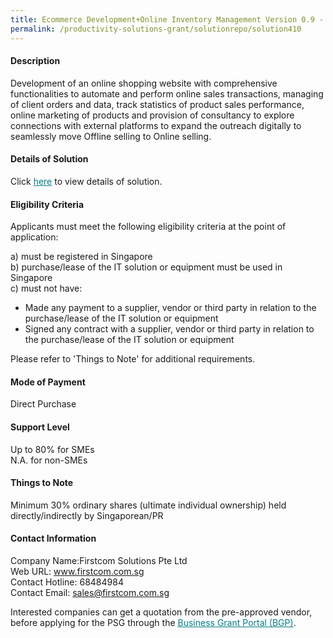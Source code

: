 ```yaml
---
title: Ecommerce Development+Online Inventory Management Version 0.9 - Ecommerce Development & Online Inventory Management (OpenCart/WooCommerce)
permalink: /productivity-solutions-grant/solutionrepo/solution410
---
```


#### Description

Development of an online shopping website with comprehensive functionalities to automate and perform online sales transactions, managing of client orders and data, track statistics of product sales performance, online marketing of products and provision of consultancy to explore connections with external platforms to expand the outreach digitally to seamlessly move Offline selling to Online selling.

#### Details of Solution

Click <a href='https://govassist.gobusiness.gov.sg/images/psg/Firstcom_Solutions_Pte_Ltd_20200125_Annex_3_20200625153111_Part_12.pdf' style='color:#037e8a'>here</a> to view details of solution.

#### Eligibility Criteria

Applicants must meet the following eligibility criteria at the point of application:

a) must be registered in Singapore <br>
b) purchase/lease of the IT solution or equipment must be used in Singapore <br>
c) must not have:
- Made any payment to a supplier, vendor or third party in relation to the purchase/lease of the IT solution or equipment
- Signed any contract with a supplier, vendor or third party in relation to the purchase/lease of the IT solution or equipment

Please refer to 'Things to Note' for additional requirements.

#### Mode of Payment
Direct Purchase

#### Support Level
Up to 80% for SMEs <br>
N.A. for non-SMEs

#### Things to Note
Minimum 30% ordinary shares (ultimate individual ownership) held directly/indirectly by Singaporean/PR

#### Contact Information
Company Name:Firstcom Solutions Pte Ltd <br>Web URL: www.firstcom.com.sg <br>Contact Hotline: 68484984 <br>Contact Email: sales@firstcom.com.sg <br>

Interested companies can get a quotation from the pre-approved vendor, before applying for the PSG through the <a target='_blank' style='color:#037e8a' href='https://www.businessgrants.gov.sg/'>Business Grant Portal (BGP)</a>.
